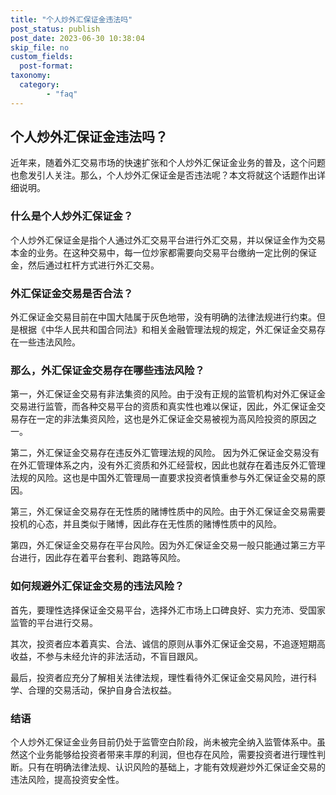 ```yaml
---
title: "个人炒外汇保证金违法吗"
post_status: publish
post_date: 2023-06-30 10:38:04
skip_file: no
custom_fields: 
  post-format: 
taxonomy:
  category:
        - "faq"
---
```


## 个人炒外汇保证金违法吗？

近年来，随着外汇交易市场的快速扩张和个人炒外汇保证金业务的普及，这个问题也愈发引人关注。那么，个人炒外汇保证金是否违法呢？本文将就这个话题作出详细说明。

### 什么是个人炒外汇保证金？

个人炒外汇保证金是指个人通过外汇交易平台进行外汇交易，并以保证金作为交易本金的业务。在这种交易中，每一位炒家都需要向交易平台缴纳一定比例的保证金，然后通过杠杆方式进行外汇交易。

### 外汇保证金交易是否合法？

外汇保证金交易目前在中国大陆属于灰色地带，没有明确的法律法规进行约束。但是根据《中华人民共和国合同法》和相关金融管理法规的规定，外汇保证金交易存在一些违法风险。

### 那么，外汇保证金交易存在哪些违法风险？

第一，外汇保证金交易有非法集资的风险。由于没有正规的监管机构对外汇保证金交易进行监管，而各种交易平台的资质和真实性也难以保证，因此，外汇保证金交易存在一定的非法集资风险，这也是外汇保证金交易被视为高风险投资的原因之一。

第二，外汇保证金交易存在违反外汇管理法规的风险。 因为外汇保证金交易没有在外汇管理体系之内，没有外汇资质和外汇经营权，因此也就存在着违反外汇管理法规的风险。这也是中国外汇管理局一直要求投资者慎重参与外汇保证金交易的原因。

第三，外汇保证金交易存在无性质的赌博性质中的风险。由于外汇保证金交易需要投机的心态，并且类似于赌博，因此存在无性质的赌博性质中的风险。

第四，外汇保证金交易存在平台风险。因为外汇保证金交易一般只能通过第三方平台进行，因此存在着平台套利、跑路等风险。

### 如何规避外汇保证金交易的违法风险？

首先，要理性选择保证金交易平台，选择外汇市场上口碑良好、实力充沛、受国家监管的平台进行交易。

其次，投资者应本着真实、合法、诚信的原则从事外汇保证金交易，不追逐短期高收益，不参与未经允许的非法活动，不盲目跟风。

最后，投资者应充分了解相关法律法规，理性看待外汇保证金交易风险，进行科学、合理的交易活动，保护自身合法权益。

### 结语

个人炒外汇保证金业务目前仍处于监管空白阶段，尚未被完全纳入监管体系中。​虽然这个业务能够给投资者带来丰厚的利润，但也存在风险，需要投资者进行理性判断。只有在明确法律法规、认识风险的基础上，才能有效规避炒外汇保证金交易的违法风险，提高投资安全性。
